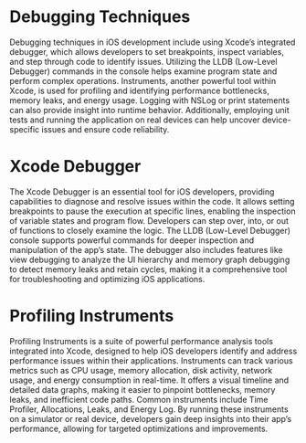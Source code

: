 # Debugging Techniques

Debugging techniques in iOS development include using Xcode’s integrated debugger, which allows developers to set breakpoints, inspect variables, and step through code to identify issues. Utilizing the LLDB (Low-Level Debugger) commands in the console helps examine program state and perform complex operations. Instruments, another powerful tool within Xcode, is used for profiling and identifying performance bottlenecks, memory leaks, and energy usage. Logging with NSLog or print statements can also provide insight into runtime behavior. Additionally, employing unit tests and running the application on real devices can help uncover device-specific issues and ensure code reliability.

# Xcode Debugger

The Xcode Debugger is an essential tool for iOS developers, providing capabilities to diagnose and resolve issues within the code. It allows setting breakpoints to pause the execution at specific lines, enabling the inspection of variable states and program flow. Developers can step over, into, or out of functions to closely examine the logic. The LLDB (Low-Level Debugger) console supports powerful commands for deeper inspection and manipulation of the app’s state. The debugger also includes features like view debugging to analyze the UI hierarchy and memory graph debugging to detect memory leaks and retain cycles, making it a comprehensive tool for troubleshooting and optimizing iOS applications.

# Profiling Instruments

Profiling Instruments is a suite of powerful performance analysis tools integrated into Xcode, designed to help iOS developers identify and address performance issues within their applications. Instruments can track various metrics such as CPU usage, memory allocation, disk activity, network usage, and energy consumption in real-time. It offers a visual timeline and detailed data graphs, making it easier to pinpoint bottlenecks, memory leaks, and inefficient code paths. Common instruments include Time Profiler, Allocations, Leaks, and Energy Log. By running these instruments on a simulator or real device, developers gain deep insights into their app’s performance, allowing for targeted optimizations and improvements.